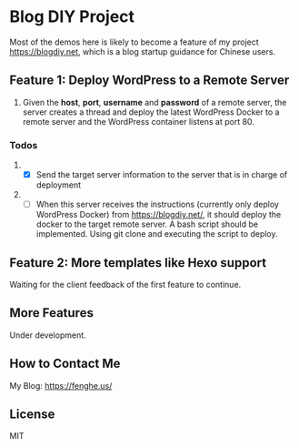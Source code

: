 # Blog DIY Project
Most of the demos here is likely to become a feature of my project <https://blogdiy.net>, which is a blog startup guidance for Chinese users.

## Feature 1: Deploy WordPress to a Remote Server
1. Given the **host**, **port**, **username** and **password** of a remote server, the server creates a thread and deploy the latest WordPress Docker to a remote server and the WordPress container listens at port 80.

### Todos
1. - [x] Send the target server information to the server that is in charge of deployment
2. - [ ] When this server receives the instructions (currently only deploy WordPress Docker) from <https://blogdiy.net/>, it should deploy the docker to the target remote server. A bash script should be implemented. Using git clone and executing the script to deploy.

## Feature 2: More templates like Hexo support
Waiting for the client feedback of the first feature to continue.

## More Features
Under development.

## How to Contact Me
My Blog: <https://fenghe.us/>

## License
MIT